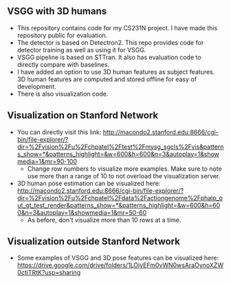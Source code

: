 ## VSGG with 3D humans

- This repository contains code for my CS231N project. I have made this repository public for evaluation.
- The detector is based on Detectron2. This repo provides code for detector training as well as using it for VSGG.
- VSGG pipeline is based on STTran. It also has evaluation code to directly compare with baselines.
- I have added an option to use 3D human features as subject features. 3D human features are computed and stored offline for easy of development.
- There is also visualization code.

## Visualization on Stanford Network
- You can directly visit this link: http://macondo2.stanford.edu:8666/cgi-bin/file-explorer/?dir=%2Fvision%2Fu%2Fchpatel%2Ftest%2Fmysg_sgcls%2Fvis&patterns_show=*&patterns_highlight=&w=600&h=600&n=3&autoplay=1&showmedia=1&mr=90-100
  - Change row numbers to visualize more examples. Make sure to note use more than a range of 10 to not overload the visualization server.
- 3D human pose estimation can be visualized here: http://macondo2.stanford.edu:8666/cgi-bin/file-explorer/?dir=%2Fvision%2Fu%2Fchpatel%2Fdata%2Factiongenome%2Fphalp_out_gt_test_render&patterns_show=*&patterns_highlight=&w=600&h=600&n=3&autoplay=1&showmedia=1&mr=50-60
  - As before, don't visualize more than 10 rows at a time.

## Visualization outside Stanford Network
- Some examples of VSGG and 3D pose features can be visualized here: https://drive.google.com/drive/folders/1LOiyEFm0vWN0wsAraOynoXZW0ctiTRtK?usp=sharing
